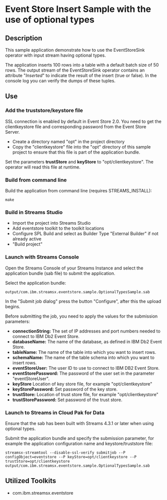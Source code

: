 # Event Store Insert Sample with the use of optional types

## Description

This sample application demonstrate how to use the EventStoreSink operator with input stream having optional types.

The application inserts 100 rows into a table with a default batch size of 50 rows.
The output stream of the EventStoreSink operator contains an attribute "_Inserted_" to indicate the result of the insert (true or false).
In the console log you can verify the dumps of these tuples.

## Use

### Add the truststore/keystore file

SSL connection is enabled by default in Event Store 2.0.
You need to get the clientkeystore file and corresponding password from the Event Store Server.

* Create a directory named "opt" in the project directory
* Copy the "clientkeystore" file into the "opt" directory of this sample project to ensure that this file is part of the application bundle.

Set the parameters **trustStore** and **keyStore** to "opt/clientkeystore". The operator will read this file at runtime.

### Build from command line

Build the application from command line (requires STREAMS_INSTALL):

`make`

### Build in Streams Studio

* Import the project into Streams Studio
* Add eventstore toolkit to the toolkit locations
* Configure SPL Build and select as Builder Type "External Builder" if not already active
* "Build project"

### Launch with Streams Console

Open the Streams Console of your Streams Instance and select the application bundle (sab file) to submit the application.

Select the application bundle:

    output/com.ibm.streamsx.eventstore.sample.OptionalTypesSample.sab

In the "Submit job dialog" press the button "Configure", after this the upload begins.

Before submitting the job, you need to apply the values for the submission parameters:

- **connectionString:** The set of IP addresses and port numbers needed to connect to IBM Db2 Event Store.
- **databaseName:** The name of the database, as defined in IBM Db2 Event Store.
- **tableName:** The name of the table into which you want to insert rows.
- **schemaName:** The name of the table schema into which you want to insert rows.
- **eventStoreUser:** The user ID to use to connect to IBM DB2 Event Store.
- **eventStorePassword:** The password of the user set in the parameter "eventStoreUser".
- **keyStore** Location of key store file, for example "opt/clientkeystore"
- **keyStorePassword:** Set password of the key store.
- **trustStore:** Location of trust store file, for example "opt/clientkeystore"
- **trustStorePassword:** Set password of the trust store.

### Launch to Streams in Cloud Pak for Data

Ensure that the sab has been built with Streams 4.3.1 or later when using optional types.

Submit the application bundle and specify the submission parameter, for example the application configuration name and keystore/truststore file:

    streamsx-streamtool --disable-ssl-verify submitjob --P configObject=eventstore --P keyStore=opt/clientkeystore --P trustStore=opt/clientkeystore output/com.ibm.streamsx.eventstore.sample.OptionalTypesSample.sab


## Utilized Toolkits
 - com.ibm.streamsx.eventstore

